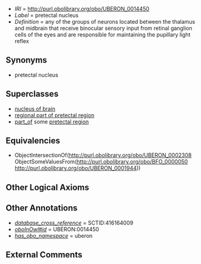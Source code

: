  * *IRI* = http://purl.obolibrary.org/obo/UBERON_0014450
 * *Label* = pretectal nucleus
 * *Definition* = any of the groups of neurons located between the thalamus and midbrain that receive binocular sensory input from retinal ganglion cells of the eyes and are responsible for maintaining the pupillary light reflex

## Synonyms

 * pretectal nucleus

## Superclasses

 * [nucleus of brain](../../UBERON/08/UBERON_0002308.md)
 * [regional part of pretectal region](../../UBERON/47/UBERON_0003047.md)
 * [part_of](../../BFO/50/BFO_0000050.md) some [pretectal region](../../UBERON/44/UBERON_0001944.md)

## Equivalencies

 * ObjectIntersectionOf(<http://purl.obolibrary.org/obo/UBERON_0002308> ObjectSomeValuesFrom(<http://purl.obolibrary.org/obo/BFO_0000050> <http://purl.obolibrary.org/obo/UBERON_0001944>))

## Other Logical Axioms


## Other Annotations

 * *[database_cross_reference](../../ef/oboInOwl#hasDbXref.md)* = SCTID:416164009
 * *[oboInOwl#id](../../id/oboInOwl#id.md)* = UBERON:0014450
 * *[has_obo_namespace](../../ce/oboInOwl#hasOBONamespace.md)* = uberon

## External Comments

